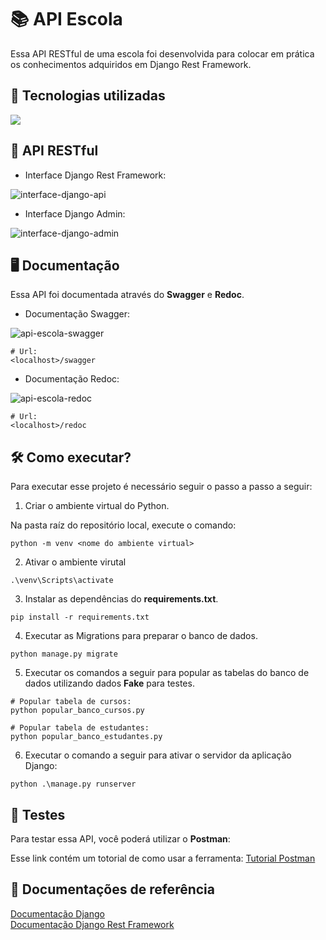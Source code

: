 # 📚 API Escola

Essa API RESTful de uma escola foi desenvolvida para colocar em prática os conhecimentos adquiridos em Django Rest Framework. 

## 🚀 Tecnologias utilizadas
<div align="left">
    <a href="https://skillicons.dev">
        <img src="https://skillicons.dev/icons?i=python,django,sqlite"/>
    </a>
</div>

## 🎒 API RESTful
- Interface Django Rest Framework:

![interface-django-api](https://github.com/user-attachments/assets/c4583393-8f81-48de-a797-d5066d84c0e7)

- Interface Django Admin:

![interface-django-admin](https://github.com/user-attachments/assets/4fa871a2-3f85-4be2-9d92-af24412569f5)

## 🖥️ Documentação

Essa API foi documentada através do **Swagger** e **Redoc**.

- Documentação Swagger:

![api-escola-swagger](https://github.com/user-attachments/assets/ffac2a2a-843d-40b5-a5a1-3a850ad266dc)

```
# Url:
<localhost>/swagger
```

- Documentação Redoc:

![api-escola-redoc](https://github.com/user-attachments/assets/f10282f3-01d4-4b58-9ab6-36c010b67361)

```
# Url:
<localhost>/redoc
```

## 🛠️ Como executar?
Para executar esse projeto é necessário seguir o passo a passo a seguir:

1. Criar o ambiente virtual do Python.

Na pasta raíz do repositório local, execute o comando:
```
python -m venv <nome do ambiente virtual>
```

2. Ativar o ambiente virutal
```
.\venv\Scripts\activate
```

3. Instalar as dependências do **requirements.txt**.
```
pip install -r requirements.txt
```

4. Executar as Migrations para preparar o banco de dados.
```
python manage.py migrate
```

5. Executar os comandos a seguir para popular as tabelas do banco de dados utilizando dados **Fake** para testes.
```
# Popular tabela de cursos:
python popular_banco_cursos.py

# Popular tabela de estudantes:
python popular_banco_estudantes.py
```

6. Executar o comando a seguir para ativar o servidor da aplicação Django:
```
python .\manage.py runserver
```

## 📝 Testes
Para testar essa API, você poderá utilizar o **Postman**:

Esse link contém um totorial de como usar a ferramenta: [Tutorial Postman](https://gist.github.com/zec4o/f4a600fafa50003e315fa3fcfd9c1e4a)

## 📁 Documentações de referência
[Documentação Django](https://www.djangoproject.com/)
<br>
[Documentação Django Rest Framework](https://www.django-rest-framework.org/)
